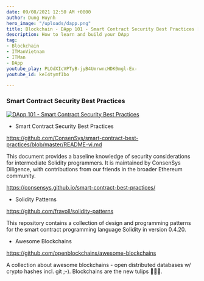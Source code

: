 ```yaml
---
date: 09/08/2021 12:50 AM +0800
author: Dung Huynh
hero_image: "/uploads/dapp.png"
title: Blockchain - DApp 101 - Smart Contract Security Best Practices [Vietnamese]
description: How to learn and build your DApp
tag:
- Blockchain
- ITManVietnam
- ITMan
- DApp
youtube_play: PLOdXIcVPTyB-jyB4UmrwncHDK0mgl-Ex-
youtube_id: keI4tymfIbo

---
```

### Smart Contract Security Best Practices

[![DApp 101 - Smart Contract Security Best Practices](https://img.youtube.com/vi/keI4tymfIbo/0.jpg)](https://www.youtube.com/watch?v=keI4tymfIbo)

- Smart Contract Security Best Practices

https://github.com/ConsenSys/smart-contract-best-practices/blob/master/README-vi.md

This document provides a baseline knowledge of security considerations for intermediate Solidity programmers. It is maintained by ConsenSys Diligence, with contributions from our friends in the broader Ethereum community.

https://consensys.github.io/smart-contract-best-practices/

- Solidity Patterns

https://github.com/fravoll/solidity-patterns

This repository contains a collection of design and programming patterns for the smart contract programming language Solidity in version 0.4.20.

- Awesome Blockchains

https://github.com/openblockchains/awesome-blockchains

A collection about awesome blockchains - open distributed databases w/ crypto hashes incl. git ;-). Blockchains are the new tulips 🌷🌷🌷.